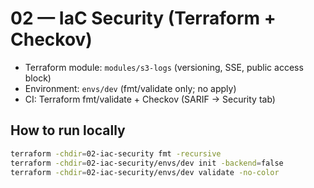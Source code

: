 # 02 — IaC Security (Terraform + Checkov)

- Terraform module: `modules/s3-logs` (versioning, SSE, public access block)
- Environment: `envs/dev` (fmt/validate only; no apply)
- CI: Terraform fmt/validate + Checkov (SARIF → Security tab)

## How to run locally
```bash
terraform -chdir=02-iac-security fmt -recursive
terraform -chdir=02-iac-security/envs/dev init -backend=false
terraform -chdir=02-iac-security/envs/dev validate -no-color

